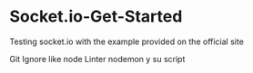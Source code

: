 # Socket.io-Get-Started

Testing socket.io with the example provided on the official site

Git Ignore like node
Linter
nodemon y su script
